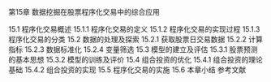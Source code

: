 第15章 数据挖掘在股票程序化交易中的综合应用

15.1 程序化交易概述
15.1.1 程序化交易的定义
15.1.2 程序化交易的实现过程
15.1.3 程序化交易的分类
15.2 数据的处理及探索
15.2.1 获取股票日交易数据
15.2.2 计算指标
15.2.3 数据标准化
15.2.4 变量筛选
15.3 模型的建立及评估
15.3.1 股票预测的基本思想
15.3.2 模型的训练及评价
15.4 组合投资的优化
15.4.1 组合投资的理论基础
15.4.2 组合投资的实现
15.5 程序化交易的实施
15.6 本章小结
参考文献
